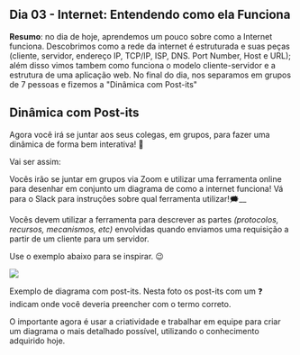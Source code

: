 ## Dia 03 - Internet: Entendendo como ela Funciona

**Resumo**: no dia de hoje, aprendemos um pouco sobre como a Internet funciona. Descobrimos como a rede da internet é estruturada e suas peças (cliente, servidor, endereço IP, TCP/IP, ISP, DNS. Port Number, Host e URL); além disso vimos tambem como funciona o modelo cliente-servidor e a estrutura de uma aplicação web. No final do dia, nos separamos em grupos de 7 pessoas e fizemos a "Dinâmica com Post-its"

## Dinâmica com Post-its

Agora você irá se juntar aos seus colegas, em grupos, para fazer uma dinâmica de forma bem interativa! 🎎

Vai ser assim:

Vocês irão se juntar em grupos via Zoom e utilizar uma ferramenta online para desenhar em conjunto um diagrama de como a internet funciona! Vá para o Slack para instruções sobre qual ferramenta utilizar!🗯__

Vocês devem utilizar a ferramenta para descrever as partes  _(protocolos, recursos, mecanismos, etc)_ envolvidas quando enviamos uma requisição a partir de um cliente para um servidor.

Use o exemplo abaixo para se inspirar. 😉

![](https://s3.us-east-2.amazonaws.com/assets.app.betrybe.com/fundamentals/internet/images/post-it-internet-707300d0d09adfbd48b974bffedf442e.jpeg)

Exemplo de diagrama com post-its. Nesta foto os post-its com um ❓ indicam onde você deveria preencher com o termo correto.

O importante agora é usar a criatividade e trabalhar em equipe para criar um diagrama o mais detalhado possível, utilizando o conhecimento adquirido hoje.
